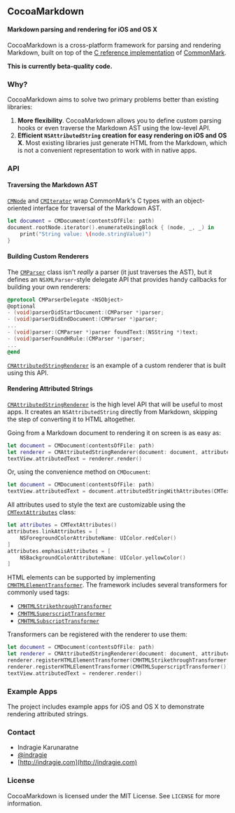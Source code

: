## CocoaMarkdown
#### Markdown parsing and rendering for iOS and OS X

CocoaMarkdown is a cross-platform framework for parsing and rendering Markdown, built on top of the [C reference implementation](https://github.com/jgm/CommonMark) of [CommonMark](http://commonmark.org).

**This is currently beta-quality code.**

### Why?

CocoaMarkdown aims to solve two primary problems better than existing libraries:

1. **More flexibility**. CocoaMarkdown allows you to define custom parsing hooks or even traverse the Markdown AST using the low-level API.
2. **Efficient `NSAttributedString` creation for easy rendering on iOS and OS X**. Most existing libraries just generate HTML from the Markdown, which is not a convenient representation to work with in native apps.

### API

#### Traversing the Markdown AST

[`CMNode`](https://github.com/indragiek/CocoaMarkdown/blob/master/CocoaMarkdown/CMNode.h) and [`CMIterator`](https://github.com/indragiek/CocoaMarkdown/blob/master/CocoaMarkdown/CMIterator.h) wrap CommonMark's C types with an object-oriented interface for traversal of the Markdown AST.

```swift
let document = CMDocument(contentsOfFile: path)
document.rootNode.iterator().enumerateUsingBlock { (node, _, _) in
    print("String value: \(node.stringValue)")
}
```

#### Building Custom Renderers

The [`CMParser`](https://github.com/indragiek/CocoaMarkdown/blob/master/CocoaMarkdown/CMParser.h) class isn't _really_ a parser (it just traverses the AST), but it defines an `NSXMLParser`-style delegate API that provides handy callbacks for building your own renderers:

```objective-c
@protocol CMParserDelegate <NSObject>
@optional
- (void)parserDidStartDocument:(CMParser *)parser;
- (void)parserDidEndDocument:(CMParser *)parser;
...
- (void)parser:(CMParser *)parser foundText:(NSString *)text;
- (void)parserFoundHRule:(CMParser *)parser;
...
@end
```

[`CMAttributedStringRenderer`](https://github.com/indragiek/CocoaMarkdown/blob/master/CocoaMarkdown/CMAttributedStringRenderer.h) is an example of a custom renderer that is built using this API.

#### Rendering Attributed Strings

[`CMAttributedStringRenderer`](https://github.com/indragiek/CocoaMarkdown/blob/master/CocoaMarkdown/CMAttributedStringRenderer.h) is the high level API that will be useful to most apps. It creates an `NSAttributedString` directly from Markdown, skipping the step of converting it to HTML altogether.

Going from a Markdown document to rendering it on screen is as easy as:

```swift
let document = CMDocument(contentsOfFile: path)
let renderer = CMAttributedStringRenderer(document: document, attributes: CMTextAttributes())
textView.attributedText = renderer.render()
```

Or, using the convenience method on `CMDocument`:

```swift
let document = CMDocument(contentsOfFile: path)
textView.attributedText = document.attributedStringWithAttributes(CMTextAttributes())
```

All attributes used to style the text are customizable using the [`CMTextAttributes`](https://github.com/indragiek/CocoaMarkdown/blob/master/CocoaMarkdown/CMTextAttributes.h) class:

```swift
let attributes = CMTextAttributes()
attributes.linkAttributes = [
    NSForegroundColorAttributeName: UIColor.redColor()
]
attributes.emphasisAttributes = [
    NSBackgroundColorAttributeName: UIColor.yellowColor()
]
```

HTML elements can be supported by implementing [`CMHTMLElementTransformer`](https://github.com/indragiek/CocoaMarkdown/blob/master/CocoaMarkdown/CMHTMLElementTransformer.h). The framework includes several transformers for commonly used tags:

* [`CMHTMLStrikethroughTransformer`](https://github.com/indragiek/CocoaMarkdown/blob/master/CocoaMarkdown/CMHTMLStrikethroughTransformer.h)
* [`CMHTMLSuperscriptTransformer`](https://github.com/indragiek/CocoaMarkdown/blob/master/CocoaMarkdown/CMHTMLSuperscriptTransformer.h)
* [`CMHTMLSubscriptTransformer`](https://github.com/indragiek/CocoaMarkdown/blob/master/CocoaMarkdown/CMHTMLSubscriptTransformer.h)

Transformers can be registered with the renderer to use them:

```swift
let document = CMDocument(contentsOfFile: path)
let renderer = CMAttributedStringRenderer(document: document, attributes: CMTextAttributes())
renderer.registerHTMLElementTransformer(CMHTMLStrikethroughTransformer())
renderer.registerHTMLElementTransformer(CMHTMLSuperscriptTransformer())
textView.attributedText = renderer.render()
```

### Example Apps

The project includes example apps for iOS and OS X to demonstrate rendering attributed strings.

### Contact

* Indragie Karunaratne
* [@indragie](http://twitter.com/indragie)
* [http://indragie.com](http://indragie.com)

### License

CocoaMarkdown is licensed under the MIT License. See `LICENSE` for more information.
